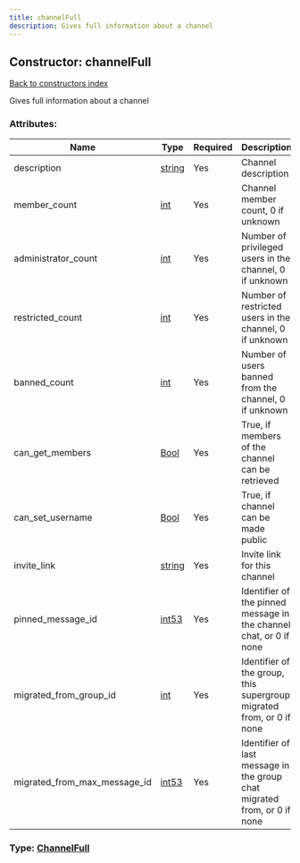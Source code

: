 ```yaml
---
title: channelFull
description: Gives full information about a channel
---
```

## Constructor: channelFull  
[Back to constructors index](index.md)



Gives full information about a channel

### Attributes:

| Name     |    Type       | Required | Description |
|----------|---------------|----------|-------------|
|description|[string](../types/string.md) | Yes|Channel description|
|member\_count|[int](../types/int.md) | Yes|Channel member count, 0 if unknown|
|administrator\_count|[int](../types/int.md) | Yes|Number of privileged users in the channel, 0 if unknown|
|restricted\_count|[int](../types/int.md) | Yes|Number of restricted users in the channel, 0 if unknown|
|banned\_count|[int](../types/int.md) | Yes|Number of users banned from the channel, 0 if unknown|
|can\_get\_members|[Bool](../types/Bool.md) | Yes|True, if members of the channel can be retrieved|
|can\_set\_username|[Bool](../types/Bool.md) | Yes|True, if channel can be made public|
|invite\_link|[string](../types/string.md) | Yes|Invite link for this channel|
|pinned\_message\_id|[int53](../types/int53.md) | Yes|Identifier of the pinned message in the channel chat, or 0 if none|
|migrated\_from\_group\_id|[int](../types/int.md) | Yes|Identifier of the group, this supergroup migrated from, or 0 if none|
|migrated\_from\_max\_message\_id|[int53](../types/int53.md) | Yes|Identifier of last message in the group chat migrated from, or 0 if none|



### Type: [ChannelFull](../types/ChannelFull.md)


